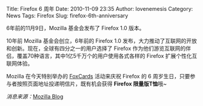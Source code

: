 Title: Firefox 6 周年
Date: 2010-11-09 23:35
Author: lovenemesis
Category: News
Tags: Firefox
Slug: firefox-6th-anniversary

6年前的11月9日，Mozilla 基金会发布了 Firefox 1.0 版本。

10年前 Mozilla 基金会创立，6年前的 Firefox 1.0
发布，大力推动了互联网的开放和创新。现在，全球有四分之一的用户选择了
Firefox
作为他们游览互联网的伴侣，覆盖70种语言，其中1亿5千万个的用户使用各式各样的
Firefox 扩展个性化互联网体验。

Mozilla 在今天特别举办的 [FoxCards](http://mzl.la/foxcards) 活动来庆祝
Firefox 的 6 周岁生日，只要参与者按照页面地址投递明信片，既有机会获得
**Firefox 限量版T恤**哦~

*消息来源：*[Mozilla
Blog](http://blog.mozilla.com/blog/2010/11/09/happy-6th-birthday-firefox/)
